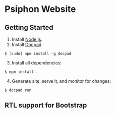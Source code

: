 # Psiphon Website

## Getting Started

1. Install [Node.js](http://nodejs.org/).
2. Install [Docpad](http://docpad.org/):
  
  ```
  $ [sudo] npm install -g docpad
  ```

3. Install all dependencies:

  ```
  $ npm install .
  ```

4. Generate site, serve it, and monitor for changes:

  ```
  $ docpad run
  ```


## RTL support for Bootstrap
